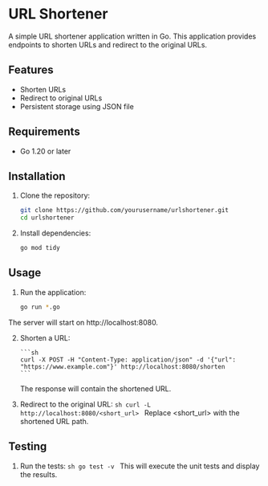 # URL Shortener

A simple URL shortener application written in Go. This application provides endpoints to shorten URLs and redirect to the original URLs.

## Features

- Shorten URLs
- Redirect to original URLs
- Persistent storage using JSON file

## Requirements

- Go 1.20 or later

## Installation

1. Clone the repository:

   ```sh
   git clone https://github.com/yourusername/urlshortener.git
   cd urlshortener
   ```

2. Install dependencies:
   ```sh
   go mod tidy
   ```

## Usage

1. Run the application:
   ```sh
   go run *.go
   ```

The server will start on http://localhost:8080.

2.  Shorten a URL:

        ```sh
        curl -X POST -H "Content-Type: application/json" -d '{"url": "https://www.example.com"}' http://localhost:8080/shorten
        ```

    The response will contain the shortened URL.

3.  Redirect to the original URL:
    `sh
curl -L http://localhost:8080/<short_url>
`
    Replace <short_url> with the shortened URL path.

## Testing

1. Run the tests:
   `sh
 go test -v
 `
   This will execute the unit tests and display the results.
